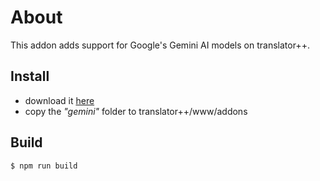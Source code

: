 # About

This addon adds support for Google's Gemini AI models on translator++.

## Install
- download it [here](https://github.com/rafael-vasconcellos/gemini-addon/releases)
- copy the *"gemini"* folder to translator++/www/addons

## Build
```bash
$ npm run build
```

